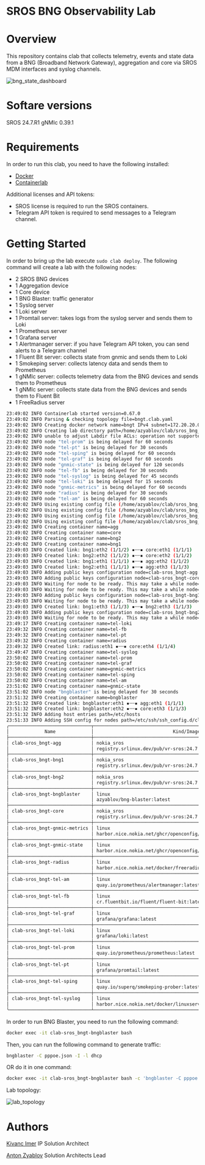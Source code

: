 # SROS BNG Observability Lab

# Overview
This repository contains clab that collects telemetry, events and state data from a BNG (Broadband Network Gateway), aggregation and core via SROS MDM interfaces and syslog channels.




![bng_state_dashboard](pic/bngstate.png)

# Softare versions

SROS 24.7.R1
gNMIc 0.39.1

# Requirements

In order to run this clab, you need to have the following installed:
- [Docker](https://docs.docker.com/get-docker/)
- [Containerlab](https://containerlab.dev/getting-started/installation/)

Additional licenses and API tokens:
- SROS license is required to run the SROS containers.
- Telegram API token is required to send messages to a Telegram channel.

# Getting Started

In order to bring up the lab execute `sudo clab deploy`.
The following command will create a lab with the following nodes:
- 2 SROS BNG devices
- 1 Aggregation device
- 1 Core device
- 1 BNG Blaster: traffic generator
- 1 Syslog server
- 1 Loki server
- 1 Promtail server: takes logs from the syslog server and sends them to Loki
- 1 Prometheus server
- 1 Grafana server
- 1 Alertmanager server: if you have Telegram API token, you can send alerts to a Telegram channel
- 1 Fluent Bit server: collects state from gnmic and sends them to Loki
- 1 Smokeping server: collects latency data and sends them to Prometheus
- 1 gNMIc server: collects telemetry data from the BNG devices and sends them to Prometheus
- 1 gNMIc server: collects state data from the BNG devices and sends them to Fluent Bit
- 1 FreeRadius server

```bash
23:49:02 INFO Containerlab started version=0.67.0
23:49:02 INFO Parsing & checking topology file=bngt.clab.yaml
23:49:02 INFO Creating docker network name=bngt IPv4 subnet=172.20.20.0/24 IPv6 subnet="" MTU=0
23:49:02 INFO Creating lab directory path=/home/azyablov/clab/sros_bng_telemetry/clab-sros_bngt
23:49:02 INFO unable to adjust Labdir file ACLs: operation not supported
23:49:02 INFO node "tel-prom" is being delayed for 60 seconds
23:49:02 INFO node "tel-pt" is being delayed for 30 seconds
23:49:02 INFO node "tel-sping" is being delayed for 60 seconds
23:49:02 INFO node "tel-graf" is being delayed for 60 seconds
23:49:02 INFO node "gnmic-state" is being delayed for 120 seconds
23:49:02 INFO node "tel-fb" is being delayed for 30 seconds
23:49:02 INFO node "tel-syslog" is being delayed for 45 seconds
23:49:02 INFO node "tel-loki" is being delayed for 15 seconds
23:49:02 INFO node "gnmic-metrics" is being delayed for 60 seconds
23:49:02 INFO node "radius" is being delayed for 30 seconds
23:49:02 INFO node "tel-am" is being delayed for 60 seconds
23:49:02 INFO Using existing config file (/home/azyablov/clab/sros_bng_telemetry/clab-sros_bngt/bng2/tftpboot/config.txt) instead of applying a new one
23:49:02 INFO Using existing config file (/home/azyablov/clab/sros_bng_telemetry/clab-sros_bngt/bng1/tftpboot/config.txt) instead of applying a new one
23:49:02 INFO Using existing config file (/home/azyablov/clab/sros_bng_telemetry/clab-sros_bngt/agg/tftpboot/config.txt) instead of applying a new one
23:49:02 INFO Using existing config file (/home/azyablov/clab/sros_bng_telemetry/clab-sros_bngt/core/tftpboot/config.txt) instead of applying a new one
23:49:02 INFO Creating container name=agg
23:49:02 INFO Creating container name=core
23:49:02 INFO Creating container name=bng2
23:49:02 INFO Creating container name=bng1
23:49:03 INFO Created link: bng1:eth2 (1/1/2) ▪┄┄▪ core:eth1 (1/1/1)
23:49:03 INFO Created link: bng2:eth2 (1/1/2) ▪┄┄▪ core:eth2 (1/1/2)
23:49:03 INFO Created link: bng1:eth1 (1/1/1) ▪┄┄▪ agg:eth2 (1/1/2)
23:49:03 INFO Created link: bng2:eth1 (1/1/1) ▪┄┄▪ agg:eth3 (1/1/3)
23:49:03 INFO Adding public keys configuration node=clab-sros_bngt-agg
23:49:03 INFO Adding public keys configuration node=clab-sros_bngt-core
23:49:03 INFO Waiting for node to be ready. This may take a while node=clab-sros_bngt-agg log="docker logs -f clab-sros_bngt-agg"
23:49:03 INFO Waiting for node to be ready. This may take a while node=clab-sros_bngt-core log="docker logs -f clab-sros_bngt-core"
23:49:03 INFO Adding public keys configuration node=clab-sros_bngt-bng1
23:49:03 INFO Waiting for node to be ready. This may take a while node=clab-sros_bngt-bng1 log="docker logs -f clab-sros_bngt-bng1"
23:49:03 INFO Created link: bng1:eth3 (1/1/3) ▪┄┄▪ bng2:eth3 (1/1/3)
23:49:03 INFO Adding public keys configuration node=clab-sros_bngt-bng2
23:49:03 INFO Waiting for node to be ready. This may take a while node=clab-sros_bngt-bng2 log="docker logs -f clab-sros_bngt-bng2"
23:49:17 INFO Creating container name=tel-loki
23:49:32 INFO Creating container name=tel-fb
23:49:32 INFO Creating container name=tel-pt
23:49:32 INFO Creating container name=radius
23:49:32 INFO Created link: radius:eth1 ▪┄┄▪ core:eth4 (1/1/4)
23:49:47 INFO Creating container name=tel-syslog
23:50:02 INFO Creating container name=tel-prom
23:50:02 INFO Creating container name=tel-graf
23:50:02 INFO Creating container name=gnmic-metrics
23:50:02 INFO Creating container name=tel-sping
23:50:02 INFO Creating container name=tel-am
23:51:02 INFO Creating container name=gnmic-state
23:51:02 INFO node "bngblaster" is being delayed for 30 seconds
23:51:32 INFO Creating container name=bngblaster
23:51:32 INFO Created link: bngblaster:eth1 ▪┄┄▪ agg:eth1 (1/1/1)
23:51:32 INFO Created link: bngblaster:eth2 ▪┄┄▪ core:eth3 (1/1/3)
23:51:32 INFO Adding host entries path=/etc/hosts
23:51:33 INFO Adding SSH config for nodes path=/etc/ssh/ssh_config.d/clab-sros_bngt.conf
╭──────────────────────────────┬───────────────────────────────────────────────────────────────────┬─────────┬────────────────╮
│             Name             │                             Kind/Image                            │  State  │ IPv4/6 Address │
├──────────────────────────────┼───────────────────────────────────────────────────────────────────┼─────────┼────────────────┤
│ clab-sros_bngt-agg           │ nokia_sros                                                        │ running │ 172.20.20.21   │
│                              │ registry.srlinux.dev/pub/vr-sros:24.7.R1                          │         │ N/A            │
├──────────────────────────────┼───────────────────────────────────────────────────────────────────┼─────────┼────────────────┤
│ clab-sros_bngt-bng1          │ nokia_sros                                                        │ running │ 172.20.20.11   │
│                              │ registry.srlinux.dev/pub/vr-sros:24.7.R1                          │         │ N/A            │
├──────────────────────────────┼───────────────────────────────────────────────────────────────────┼─────────┼────────────────┤
│ clab-sros_bngt-bng2          │ nokia_sros                                                        │ running │ 172.20.20.12   │
│                              │ registry.srlinux.dev/pub/vr-sros:24.7.R1                          │         │ N/A            │
├──────────────────────────────┼───────────────────────────────────────────────────────────────────┼─────────┼────────────────┤
│ clab-sros_bngt-bngblaster    │ linux                                                             │ running │ 172.20.20.2    │
│                              │ azyablov/bng-blaster:latest                                       │         │ N/A            │
├──────────────────────────────┼───────────────────────────────────────────────────────────────────┼─────────┼────────────────┤
│ clab-sros_bngt-core          │ nokia_sros                                                        │ running │ 172.20.20.22   │
│                              │ registry.srlinux.dev/pub/vr-sros:24.7.R1                          │         │ N/A            │
├──────────────────────────────┼───────────────────────────────────────────────────────────────────┼─────────┼────────────────┤
│ clab-sros_bngt-gnmic-metrics │ linux                                                             │ running │ 172.20.20.42   │
│                              │ harbor.nice.nokia.net/ghcr/openconfig/gnmic:latest                │         │ N/A            │
├──────────────────────────────┼───────────────────────────────────────────────────────────────────┼─────────┼────────────────┤
│ clab-sros_bngt-gnmic-state   │ linux                                                             │ running │ 172.20.20.41   │
│                              │ harbor.nice.nokia.net/ghcr/openconfig/gnmic:latest                │         │ N/A            │
├──────────────────────────────┼───────────────────────────────────────────────────────────────────┼─────────┼────────────────┤
│ clab-sros_bngt-radius        │ linux                                                             │ running │ 172.20.20.111  │
│                              │ harbor.nice.nokia.net/docker/freeradius/freeradius-server:3.2.3   │         │ N/A            │
├──────────────────────────────┼───────────────────────────────────────────────────────────────────┼─────────┼────────────────┤
│ clab-sros_bngt-tel-am        │ linux                                                             │ running │ 172.20.20.35   │
│                              │ quay.io/prometheus/alertmanager:latest                            │         │ N/A            │
├──────────────────────────────┼───────────────────────────────────────────────────────────────────┼─────────┼────────────────┤
│ clab-sros_bngt-tel-fb        │ linux                                                             │ running │ 172.20.20.33   │
│                              │ cr.fluentbit.io/fluent/fluent-bit:latest                          │         │ N/A            │
├──────────────────────────────┼───────────────────────────────────────────────────────────────────┼─────────┼────────────────┤
│ clab-sros_bngt-tel-graf      │ linux                                                             │ running │ 172.20.20.38   │
│                              │ grafana/grafana:latest                                            │         │ N/A            │
├──────────────────────────────┼───────────────────────────────────────────────────────────────────┼─────────┼────────────────┤
│ clab-sros_bngt-tel-loki      │ linux                                                             │ running │ 172.20.20.34   │
│                              │ grafana/loki:latest                                               │         │ N/A            │
├──────────────────────────────┼───────────────────────────────────────────────────────────────────┼─────────┼────────────────┤
│ clab-sros_bngt-tel-prom      │ linux                                                             │ running │ 172.20.20.37   │
│                              │ quay.io/prometheus/prometheus:latest                              │         │ N/A            │
├──────────────────────────────┼───────────────────────────────────────────────────────────────────┼─────────┼────────────────┤
│ clab-sros_bngt-tel-pt        │ linux                                                             │ running │ 172.20.20.32   │
│                              │ grafana/promtail:latest                                           │         │ N/A            │
├──────────────────────────────┼───────────────────────────────────────────────────────────────────┼─────────┼────────────────┤
│ clab-sros_bngt-tel-sping     │ linux                                                             │ running │ 172.20.20.36   │
│                              │ quay.io/superq/smokeping-prober:latest                            │         │ N/A            │
├──────────────────────────────┼───────────────────────────────────────────────────────────────────┼─────────┼────────────────┤
│ clab-sros_bngt-tel-syslog    │ linux                                                             │ running │ 172.20.20.31   │
│                              │ harbor.nice.nokia.net/docker/linuxserver/syslog-ng:4.8.1-r1-ls153 │         │ N/A            │
╰──────────────────────────────┴───────────────────────────────────────────────────────────────────┴─────────┴────────────────╯
```

In order to run BNG Blaster, you need to run the following command:
```bash
docker exec -it clab-sros_bngt-bngblaster bash
```
Then, you can run the following command to generate traffic:
```bash
bngblaster -C pppoe.json -I -l dhcp
```

OR do it in one command:

```bash
docker exec -it clab-sros_bngt-bngblaster bash -c 'bngblaster -C pppoe.json -I -l dhcp'
```

Lab topology:

![lab_topology](pic/topology.png)


# Authors

[Kivanc Imer](mailto:kivanc.imer@nokia.com) IP Solution Architect

[Anton Zyablov](mailto:anton.zyablov@nokia.com) Solution Architects Lead



    